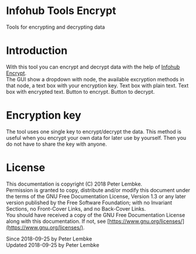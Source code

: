 # Infohub Tools Encrypt
Tools for encrypting and decrypting data  

# Introduction
With this tool you can encrypt and decrypt data with the help of [Infohub Encrypt](plugin,infohub_encrypt).  
The GUI show a dropdown with node, the available excryption methods in that node, a text box with your encryption key. Text box with plain text. Text box with encrypted text. Button to encrypt. Button to decrypt.  

# Encryption key
The tool uses one single key to encrypt/decrypt the data. This method is useful when you encrypt your own data for later use by yourself. Then you do not have to share the key with anyone.  

# License
This documentation is copyright (C) 2018 Peter Lembke.  
Permission is granted to copy, distribute and/or modify this document under the terms of the GNU Free Documentation License, Version 1.3 or any later version published by the Free Software Foundation; with no Invariant Sections, no Front-Cover Links, and no Back-Cover Links.  
You should have received a copy of the GNU Free Documentation License along with this documentation. If not, see [https://www.gnu.org/licenses/](https://www.gnu.org/licenses/).  

Since 2018-09-25 by Peter Lembke  
Updated 2018-09-25 by Peter Lembke  
